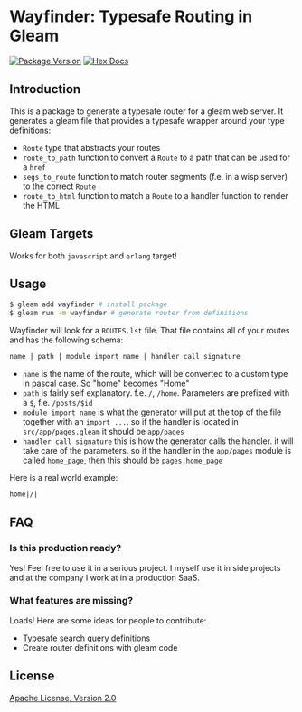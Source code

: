 # Wayfinder: Typesafe Routing in Gleam

[![Package Version](https://img.shields.io/hexpm/v/wayfinder)](https://hex.pm/packages/wayfinder)
[![Hex Docs](https://img.shields.io/badge/hex-docs-ffaff3)](https://hexdocs.pm/wayfinder/)

## Introduction

This is a package to generate a typesafe router for a gleam web server. It generates a gleam file that provides a typesafe wrapper around your type definitions:
- `Route` type that abstracts your routes
- `route_to_path` function to convert a `Route` to a path that can be used for a `href`
- `segs_to_route` function to match router segments (f.e. in a wisp server) to the correct `Route`
- `route_to_html` function to match a `Route` to a handler function to render the HTML

## Gleam Targets

Works for both `javascript` and `erlang` target!

## Usage

```bash
$ gleam add wayfinder # install package
$ gleam run -m wayfinder # generate router from definitions
```

Wayfinder will look for a `ROUTES.lst` file. That file contains all of your routes and has the following schema:
```txt
name | path | module import name | handler call signature
```

- `name` is the name of the route, which will be converted to a custom type in pascal case. So "home" becomes "Home"
- `path` is fairly self explanatory. f.e. `/`, `/home`. Parameters are prefixed with a `$`, f.e. `/posts/$id`
- `module import name` is what the generator will put at the top of the file together with an `import ...`. so if the handler is located in `src/app/pages.gleam` it should be `app/pages`
- `handler call signature` this is how the generator calls the handler. it will take care of the parameters, so if the handler in the `app/pages` module is called `home_page`, then this should be `pages.home_page`

Here is a real world example:
```txt
home|/|
```

## FAQ

### Is this production ready?

Yes! Feel free to use it in a serious project. I myself use it in side projects and at the company I work at in a production SaaS.

### What features are missing?

Loads! Here are some ideas for people to contribute:
- Typesafe search query definitions
- Create router definitions with gleam code

## License
[Apache License, Version 2.0](./LICENSE)
